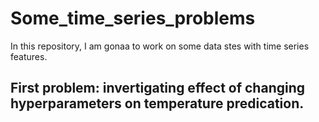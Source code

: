 # Some_time_series_problems
In this repository, I am gonaa to work on some data stes with time series features. 
## First problem: invertigating effect of changing hyperparameters on temperature predication.

